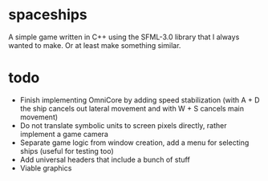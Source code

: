 # spaceships
A simple game written in C++ using the SFML-3.0 library that I always wanted to make. Or at least make something similar. 
# todo
- Finish implementing OmniCore by adding speed stabilization (with A + D the ship cancels out lateral movement and with W + S cancels main movement)
- Do not translate symbolic units to screen pixels directly, rather implement a game camera
- Separate game logic from window creation, add a menu for selecting ships (useful for testing too)
- Add universal headers that include a bunch of stuff
- Viable graphics
